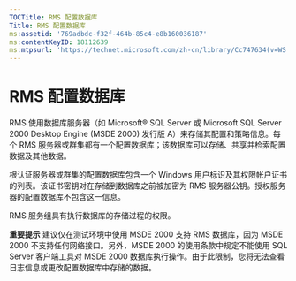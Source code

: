```yaml
---
TOCTitle: RMS 配置数据库
Title: RMS 配置数据库
ms:assetid: '769adbdc-f32f-464b-85c4-e8b160036187'
ms:contentKeyID: 18112639
ms:mtpsurl: 'https://technet.microsoft.com/zh-cn/library/Cc747634(v=WS.10)'
---
```


RMS 配置数据库
==============

RMS 使用数据库服务器（如 Microsoft® SQL Server 或 Microsoft SQL Server 2000 Desktop Engine (MSDE 2000) 发行版 A）来存储其配置和策略信息。每个 RMS 服务器或群集都有一个配置数据库；该数据库可以存储、共享并检索配置数据及其他数据。

根认证服务器或群集的配置数据库包含一个 Windows 用户标识及其权限帐户证书的列表。该证书密钥对在存储到数据库之前被加密为 RMS 服务器公钥。授权服务器的配置数据库不包含这一信息。

RMS 服务组具有执行数据库的存储过程的权限。

**重要提示** 建议仅在测试环境中使用 MSDE 2000 支持 RMS 数据库，因为 MSDE 2000 不支持任何网络接口。另外，MSDE 2000 的使用条款中规定不能使用 SQL Server 客户端工具对 MSDE 2000 数据库执行操作。由于此限制，您将无法查看日志信息或更改配置数据库中存储的数据。
